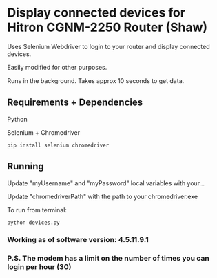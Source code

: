 # Display connected devices for Hitron CGNM-2250 Router (Shaw)

Uses Selenium Webdriver to login to your router and display connected devices. 

Easily modified for other purposes.

Runs in the background. Takes approx 10 seconds to get data.

## Requirements + Dependencies

Python

Selenium + Chromedriver
```
pip install selenium chromedriver
```


## Running

Update "myUsername" and "myPassword" local variables with your...

Update "chromedriverPath" with the path to your chromedriver.exe

To run from terminal:

```
python devices.py
```

### Working as of software version: 4.5.11.9.1

### P.S. The modem has a limit on the number of times you can login per hour (30)
